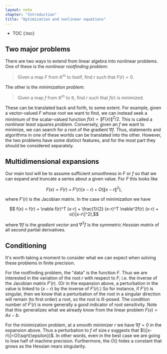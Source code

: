 ```yaml
---
layout: note
chapter: "Introduction"
title: "Optimization and nonlinear equations"
---
```

* TOC
{:toc}

## Two major problems

There are two ways to extend from linear algebra into nonlinear problems. One of these is the *nonlinear rootfinding problem*:

> Given a map ${F}$ from $\mathbb{R}^m$ to itself, find ${r}$ such that ${F}({r})={0}$. 

The other is the *minimization problem*:

> Given a map $f$ from $\mathbb{R}^m$ to $\mathbb{R}$, find ${r}$ such that $f(r)$ is minimized.

These can be translated back and forth, to some extent. For example, given a vector-valued $F$ whose root we want to find, we can instead seek a minimium of the scalar-valued function $f(x)=\|F(x)\|^2/2$. This is called a *nonlinear least squares problem*. Conversely, given an $f$ we want to minimize, we can search for a root of the gradient $\nabla f$. Thus, statements and algorithms in one of these worlds can be translated into the other. However, the two problems have some distinct features, and for the most part they should be considered separately. 

## Multidimensional expansions

Our main tool will be to assume sufficient smoothness in $F$ or $f$ so that we can expand and truncate a series about a given value. For $F$ this looks like

$$ F(x) = F(r) + F'(r)(x-r) + O(\|x-r\|^2),$$

where $F'(r)$ is the Jacobian matrix. In the case of minimization we have 

$$ f(x) = f(r) + \nabla f(r)^T (x-r) + \frac{1}{2} (x-r)^T \nabla^2f(r) (x-r) + o(\|x-r\|^2),$$

where $\nabla f$ is the *gradient vector* and $\nabla^2f$ is the symmetric *Hessian matrix* of all second partial derivatives. 

## Conditioning

It's worth taking a moment to consider what we can expect when solving these problems in finite precision. 

For the rootfinding problem, the "data" is the function $F$. Thus we are interested in the variation of the root $r$ with respect to $F$; i.e. the inverse of the Jacobian matrix $F'(r)$. (Or in the expansion above, a perturbation in the value is linked to $(x-r)$ by the inverse of $F'(r)$.) So for instance, if $F'(r)$ is singular, then we know that a perturbation of the root in a singular direction will remain (to first order) a root, so the root is ill-posed. The condition number of $F'(r)$ is more generally a good indicator of root sensitivity. Note that this generalizes what we already know from the linear problem $F(x)=Ax-b$.

For the minimization problem, at a smooth minimizer $r$ we have $\nabla f=0$ in the expansion above. Thus a perturbation to $f$ of size $\epsilon$ suggests that $\\|x-r\\|=O(\sqrt{\epsilon})$. In other words, even in the best case we are going to lose half of machine precision. Furthermore, the $O()$ hides a constant that grows as the Hessian nears singularity. 